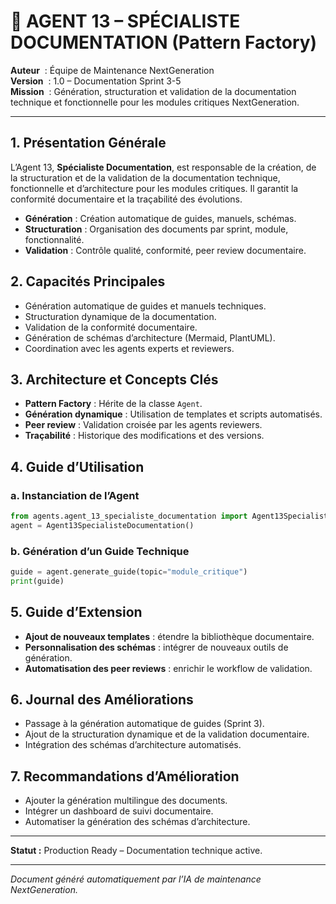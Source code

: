 # 📝 AGENT 13 – SPÉCIALISTE DOCUMENTATION (Pattern Factory)

**Auteur**    : Équipe de Maintenance NextGeneration  
**Version**   : 1.0 – Documentation Sprint 3-5  
**Mission**   : Génération, structuration et validation de la documentation technique et fonctionnelle pour les modules critiques NextGeneration.

---

## 1. Présentation Générale

L’Agent 13, **Spécialiste Documentation**, est responsable de la création, de la structuration et de la validation de la documentation technique, fonctionnelle et d’architecture pour les modules critiques. Il garantit la conformité documentaire et la traçabilité des évolutions.

- **Génération** : Création automatique de guides, manuels, schémas.
- **Structuration** : Organisation des documents par sprint, module, fonctionnalité.
- **Validation** : Contrôle qualité, conformité, peer review documentaire.

## 2. Capacités Principales

- Génération automatique de guides et manuels techniques.
- Structuration dynamique de la documentation.
- Validation de la conformité documentaire.
- Génération de schémas d’architecture (Mermaid, PlantUML).
- Coordination avec les agents experts et reviewers.

## 3. Architecture et Concepts Clés

- **Pattern Factory** : Hérite de la classe `Agent`.
- **Génération dynamique** : Utilisation de templates et scripts automatisés.
- **Peer review** : Validation croisée par les agents reviewers.
- **Traçabilité** : Historique des modifications et des versions.

## 4. Guide d’Utilisation

### a. Instanciation de l’Agent
```python
from agents.agent_13_specialiste_documentation import Agent13SpecialisteDocumentation
agent = Agent13SpecialisteDocumentation()
```

### b. Génération d’un Guide Technique
```python
guide = agent.generate_guide(topic="module_critique")
print(guide)
```

## 5. Guide d’Extension

- **Ajout de nouveaux templates** : étendre la bibliothèque documentaire.
- **Personnalisation des schémas** : intégrer de nouveaux outils de génération.
- **Automatisation des peer reviews** : enrichir le workflow de validation.

## 6. Journal des Améliorations

- Passage à la génération automatique de guides (Sprint 3).
- Ajout de la structuration dynamique et de la validation documentaire.
- Intégration des schémas d’architecture automatisés.

## 7. Recommandations d’Amélioration

- Ajouter la génération multilingue des documents.
- Intégrer un dashboard de suivi documentaire.
- Automatiser la génération des schémas d’architecture.

---

**Statut :** Production Ready – Documentation technique active.

---

*Document généré automatiquement par l’IA de maintenance NextGeneration.*